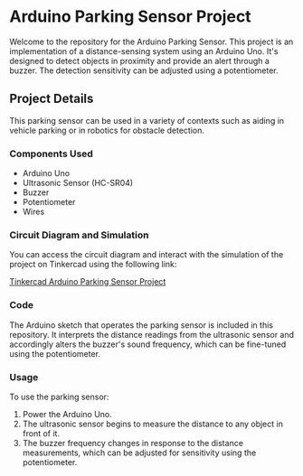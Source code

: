 # Arduino Parking Sensor Project

Welcome to the repository for the Arduino Parking Sensor. This project is an implementation of a distance-sensing system using an Arduino Uno. It's designed to detect objects in proximity and provide an alert through a buzzer. The detection sensitivity can be adjusted using a potentiometer.

## Project Details

This parking sensor can be used in a variety of contexts such as aiding in vehicle parking or in robotics for obstacle detection.

### Components Used
- Arduino Uno
- Ultrasonic Sensor (HC-SR04)
- Buzzer
- Potentiometer
- Wires

### Circuit Diagram and Simulation
You can access the circuit diagram and interact with the simulation of the project on Tinkercad using the following link:

[Tinkercad Arduino Parking Sensor Project](https://www.tinkercad.com/things/bCNE3fjABzm-copy-of-parking-sensor/editel?tenant=circuits)

### Code
The Arduino sketch that operates the parking sensor is included in this repository. It interprets the distance readings from the ultrasonic sensor and accordingly alters the buzzer's sound frequency, which can be fine-tuned using the potentiometer.

### Usage
To use the parking sensor:
1. Power the Arduino Uno.
2. The ultrasonic sensor begins to measure the distance to any object in front of it.
3. The buzzer frequency changes in response to the distance measurements, which can be adjusted for sensitivity using the potentiometer.

